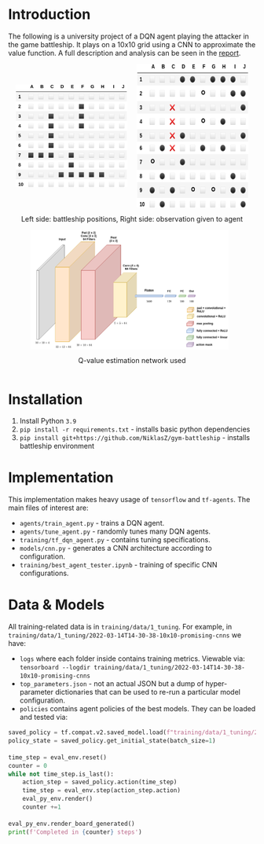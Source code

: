 # Introduction
The following is a university project of a DQN agent playing the attacker in the game battleship. It plays on a 10x10 grid using a CNN to approximate the value function. A full description and analysis can be seen in the [report](Using_DQN_Agents_to_play_Battleship.pdf).

<div style="text-align: center;">
  <div style="display: inline-block;">
    <div style="display: flex; justify-content: center; align-items: center;">
      <img src="hidden_board.png" alt="Image 1" style="width: 45%; margin-right: 10px;" />
      <img src="visible_board.png" alt="Image 2" style="width: 45%; margin-left: 10px;" height="293"/>
    </div>
    <p>Left side: battleship positions, Right side: observation given to agent</p>
  </div>
</div>

<div style="text-align: center;">
  <div style="display: inline-block;">
    <div style="display: flex; justify-content: center; align-items: center;">
      <img src="my_net.png" alt="Image 1" style="width: 80%; margin-right: 10px;" />
    </div>
    <p>Q-value estimation network used</p>
  </div>
</div>

# Installation
1. Install Python `3.9`
2. `pip install -r requirements.txt` - installs basic python dependencies
3. `pip install git+https://github.com/NiklasZ/gym-battleship` - installs battleship environment

# Implementation
This implementation makes heavy usage of `tensorflow` and `tf-agents`. The main files of interest are:
* `agents/train_agent.py` - trains a DQN agent.
* `agents/tune_agent.py` - randomly tunes many DQN agents.
* `training/tf_dqn_agent.py` - contains tuning specifications.
* `models/cnn.py` - generates a CNN architecture according to configuration.
* `training/best_agent_tester.ipynb` - training of specific CNN configurations.

# Data & Models
All training-related data is in `training/data/1_tuning`. For example, in 
`training/data/1_tuning/2022-03-14T14-30-38-10x10-promising-cnns` we have:
* `logs` where each folder inside contains training metrics. Viewable via:
`tensorboard --logdir training/data/1_tuning/2022-03-14T14-30-38-10x10-promising-cnns`
* `top_parameters.json` - not an actual JSON but a dump of hyper-parameter dictionaries that can be used 
to re-run a particular model configuration.
* `policies` contains agent policies of the best models. They can be loaded and tested via:
```python
saved_policy = tf.compat.v2.saved_model.load(f"training/data/1_tuning/2022-03-14T14-30-38-10x10-promising-cnns/1")
policy_state = saved_policy.get_initial_state(batch_size=1)

time_step = eval_env.reset()
counter = 0
while not time_step.is_last():
    action_step = saved_policy.action(time_step)
    time_step = eval_env.step(action_step.action)
    eval_py_env.render()
    counter +=1

eval_py_env.render_board_generated()
print(f'Completed in {counter} steps')
```
